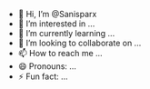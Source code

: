 - 👋 Hi, I’m @Sanisparx
- 👀 I’m interested in ...
- 🌱 I’m currently learning ...
- 💞️ I’m looking to collaborate on ...
- 📫 How to reach me ...
- 😄 Pronouns: ...
- ⚡ Fun fact: ...

<!---
Sanisparx/Sanisparx is a ✨ special ✨ repository because its `README.md` (this file) appears on your GitHub profile.
You can click the Preview link to take a look at your changes.
--->
